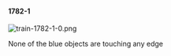 #### 1782-1
![train-1782-1-0.png](https://github.com/lil-lab/nlvr/raw/master/nlvr/train/images/19/train-1782-1-0.png "train-1782-1-0.png")

None of the blue objects are touching any edge